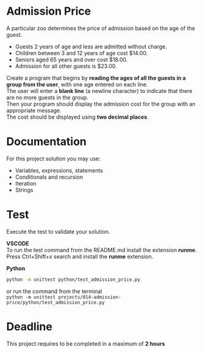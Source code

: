 # Admission Price

A particular zoo determines the price of admission based on the age of the guest.   
- Guests 2 years of age and less are admitted without charge. 
- Children between 3 and 12 years of age cost $14.00.
- Seniors aged 65 years and over cost $18.00. 
- Admission for all other guests is $23.00.  

Create a program that begins by **reading the ages of all the guests in a group from the user**, 
with one age entered on each line.   
The user will enter a **blank line** (a newline character) to indicate that there are no more guests in the group.    
Then your program should display the admission cost for the group with an appropriate message.   
The cost should be displayed using **two decimal places**.

# Documentation

For this project solution you may use:

- Variables, expressions, statements
- Conditionals and recursion
- Iteration
- Strings


# Test
Execute the test to validate your solution.  

**VSCODE**   
To run the test command from the README.md install the extension **runme**. 
Press Ctrl+Shift+x search and install the **runme** extension. 


**Python**

```sh
python -m unittest python/test_admission_price.py
```

or run the command from the terminal  
`python -m unittest projects/014-admission-price/python/test_admission_price.py`


# Deadline

This project requires to be completed in a maximum of **2 hours**
